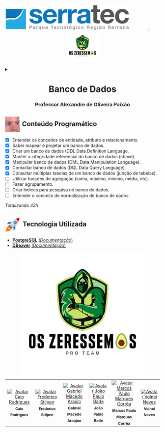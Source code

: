 <p align="center">
  &nbsp;&nbsp;&nbsp;&nbsp;&nbsp;&nbsp;&nbsp;&nbsp;&nbsp;&nbsp;&nbsp;&nbsp;&nbsp;&nbsp;&nbsp;&nbsp;&nbsp;&nbsp;&nbsp;&nbsp;&nbsp;&nbsp;&nbsp;&nbsp;&nbsp;&nbsp;&nbsp;&nbsp;&nbsp;<img height="80px" src="assets/logoSerratec.png" alt="logo serratec"/>&nbsp;&nbsp;&nbsp;&nbsp;&nbsp;&nbsp;&nbsp;&nbsp;&nbsp;&nbsp;&nbsp;&nbsp;&nbsp;&nbsp;&nbsp;&nbsp;;&nbsp;&nbsp;&nbsp;&nbsp;&nbsp;&nbsp;&nbsp;&nbsp;<img height="100px" src="assets/osZeressemosProTeam.png" alt="logo serratec"/>
</p>

<details>
  <summary></summary>
    <h2><p align="center">
    <img  height="70px" src="assets/data.png">Base</h2> 
  </p>
</details>

<h1 align="center">Banco de Dados</h1>
<!--<h2 align="center">Grupo 01 - Turma 04</h2>-->
<h3 align="center">Professor Alexandre de Oliveira Paixão</h3>

<!--
## <img  height="50px" align="center" src="https://user-images.githubusercontent.com/57602117/114129487-07b9b880-98d5-11eb-9ebb-10ccd48c2eeb.png"> Integrantes
- [Caio Rodrigues](https://github.com/raiocodrigues)
- [Frederico Stilpen](https://github.com/FredericoStilpen)
- [Gabriel Macedo Araújo](https://github.com/M4G1Ck)
- [João Paulo Bade](https://github.com/JpBade)
- [Marcos Paulo Marques Corrêa](https://github.com/marcosbarker)
- [Volnei Neves](https://github.com/Volneineves)
  -->

## <img  height="50px" align="center" src="assets/excuseme.gif"> Conteúdo Programático

- [x] Entender os conceitos de entidade, atributo e relacionamento.
- [x] Saber mapear e projetar um banco de dados.
- [x] Criar um banco de dados (DDL Data Definition Language.
- [x] Manter a integridade referencial do banco de dados (chave).
- [x] Manipular banco de dados (DML Data Manipulation Language).
- [x] Consultar banco de dados (DQL Data Query Language).
- [x] Consultar múltiplas tabelas de um banco de dados (junção de tabelas).
- [ ] Utilizar funções de agregação (soma, máximo, mínimo, média, etc).
- [ ] Fazer agrupamento.
- [ ] Criar índices para pesquisa no banco de dados.
- [ ] Entender o conceito de normalização de banco de dados.

*Totalizando 42h*

## <img  height="50px" align="center" src="assets/stockrocketgif.gif"> Tecnologia Utilizada

- [<b>PostgreSQL</b>](https://www.postgresql.org/)    [(<i>Documentação</i>)](http://pgdocptbr.sourceforge.net/pg80/index.html)
- [**DBeaver**](https://dbeaver.io/)    [(*Documentação*)](https://dbeaver.com/docs/wiki/)
  
<!--
<h3><p align="center">
<img  height="70px" src="https://emojis.slackmojis.com/emojis/images/1571497805/6730/data.png?1571497805">Base</h3> 
</p>
-->

<!-- 
## <img  height="50px" align="center" src="assets/avocadoBunitu.png"> Contribuidores
-->

<p align="center">
  <img align="center" height="400px" src="assets/osZeressemosProTeam.png"> 
</p>

<table>
  <tr>
    <td align="center">
      <a href="https://github.com/raiocodrigues">
        <img src="https://avatars.githubusercontent.com/u/82115790?v=4" width="100px;" alt="Avatar Caio Rodrigues"/><br>
        <sub>
          <b>Caio Rodrigues</b>
        </sub>
      </a>
    </td>
    <td align="center">
      <a href="https://github.com/FredericoStilpen">
        <img src="https://avatars.githubusercontent.com/u/82114348?v=4" width="100px;" alt="Avatar Frederico Stilpen"/><br>
        <sub>
          <b>Frederico Stilpen</b>
        </sub>
      </a><br>
    </td>
    <td align="center">
      <a href="https://github.com/M4G1Ck">
        <img src="https://avatars.githubusercontent.com/u/79328112?v=4" width="100px;" alt="Avatar Gabriel Macedo Araújo"/><br>
        <sub>
          <b>Gabriel Macedo Araújoo</b>
        </sub>
      </a><br>
    </td>
    <td align="center">
      <a href="https://github.com/JpBade">
        <img src="https://avatars.githubusercontent.com/u/82114843?v=4" width="100px;" alt="Avatar João Paulo Bade"/><br>
        <sub>
          <b>João Paulo Bade</b>
        </sub>
      </a><br>
    </td>
    <td align="center">
      <a href="https://github.com/marcosbarker">
        <img src="https://avatars.githubusercontent.com/u/57602117?v=4" width="100px;" alt="Avatar Marcos Paulo Marques Corrêa"/><br>
        <sub>
          <b>Marcos Paulo Marques Corrêa</b>
        </sub>
      </a><br>
    </td>
    <td align="center">
      <a href="https://github.com/Volneineves">
        <img src="https://avatars.githubusercontent.com/u/82004090?v=4" width="100px;" alt="Avatar Volnei Neves"/><br>
        <sub>
          <b>Volnei Neves</b>
        </sub>
      </a><br>
    </td>
</table>

<!--
</p>
<details>
  <summary></summary>
    <p align="center">
    <img  height="400px" src="assets/osZeressemosProTeam.png"> 
  </p>
</details>
-->